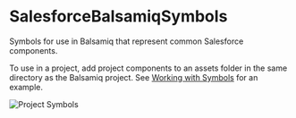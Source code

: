 SalesforceBalsamiqSymbols
=========================

Symbols for use in Balsamiq that represent common Salesforce components.

To use in a project, add project components to an assets folder in the same directory as the Balsamiq project. See [Working with Symbols](http://support.balsamiq.com/customer/portal/articles/110439-working-with-symbols) for an example.

![Project Symbols](http://content.screencast.com/users/dhoechst1/folders/Jing/media/f0d2d50a-945b-4bd1-9cb3-dbceddfa45a7/00000041.png)